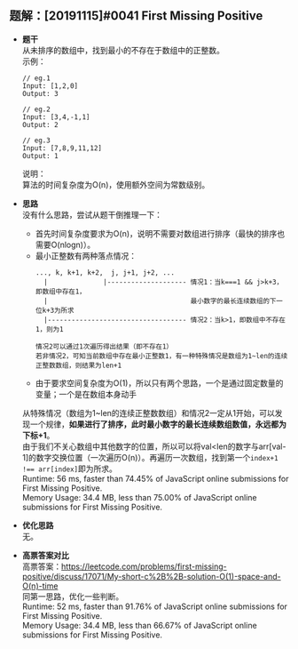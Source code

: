 ## 题解：[20191115]#0041 First Missing Positive
- **题干**   
从未排序的数组中，找到最小的不存在于数组中的正整数。   
  示例：   
  ```
  // eg.1
  Input: [1,2,0]
  Output: 3

  // eg.2
  Input: [3,4,-1,1]
  Output: 2

  // eg.3
  Input: [7,8,9,11,12]
  Output: 1
  ```
  说明：   
  算法的时间复杂度为O(n)，使用额外空间为常数级别。   
- **思路**   
没有什么思路，尝试从题干倒推理一下：      
  - 首先时间复杂度要求为O(n)，说明不需要对数组进行排序（最快的排序也需要O(nlogn)）。   
  - 最小正整数有两种落点情况：      
    ```
    ..., k, k+1, k+2,  j, j+1, j+2, ...
      |              |-------------------- 情况1：当k===1 && j>k+3，即数组中存在1，
      |                                    最小数字的最长连续数组的下一位k+3为所求
      |----------------------------------- 情况2：当k>1，即数组中不存在1，则为1

    情况2可以通过1次遍历得出结果（即不存在1）   
    若非情况2，可知当前数组中存在最小正整数1，有一种特殊情况是数组为1~len的连续正整数数组，则结果为len+1
    ```
  - 由于要求空间复杂度为O(1)，所以只有两个思路，一个是通过固定数量的变量；一个是在数组本身动手   

  从特殊情况（数组为1~len的连续正整数数组）和情况2一定从1开始，可以发现一个规律，**如果进行了排序，此时最小数字的最长连续数组数值，永远都为下标+1**。   
  由于我们不关心数组中其他数字的位置，所以可以将val\<len的数字与arr[val-1]的数字交换位置（一次遍历O(n)）。再遍历一次数组，找到第一个`index+1 !== arr[index]`即为所求。   
  Runtime: 56 ms, faster than 74.45% of JavaScript online submissions for First Missing Positive.   
  Memory Usage: 34.4 MB, less than 75.00% of JavaScript online submissions for First Missing Positive.    
- **优化思路**   
无。   

- **高票答案对比**   
高票答案：https://leetcode.com/problems/first-missing-positive/discuss/17071/My-short-c%2B%2B-solution-O(1)-space-and-O(n)-time   
同第一思路，优化一些判断。     
  Runtime: 52 ms, faster than 91.76% of JavaScript online submissions for First Missing Positive.  
  Memory Usage: 34.4 MB, less than 66.67% of JavaScript online submissions for First Missing Positive.  